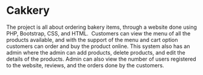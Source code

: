 # Cakkery

The project is all about ordering bakery items, through a website done using PHP, Bootstrap, CSS, and HTML. 
Customers can view the menu of all the products available, and with the support of the menu and cart option customers can order and buy the product online.
This system also has an admin where the admin can add products, delete products, and edit the details of the products. Admin can also view the number of users registered to the website, reviews, and the orders done by the customers.

